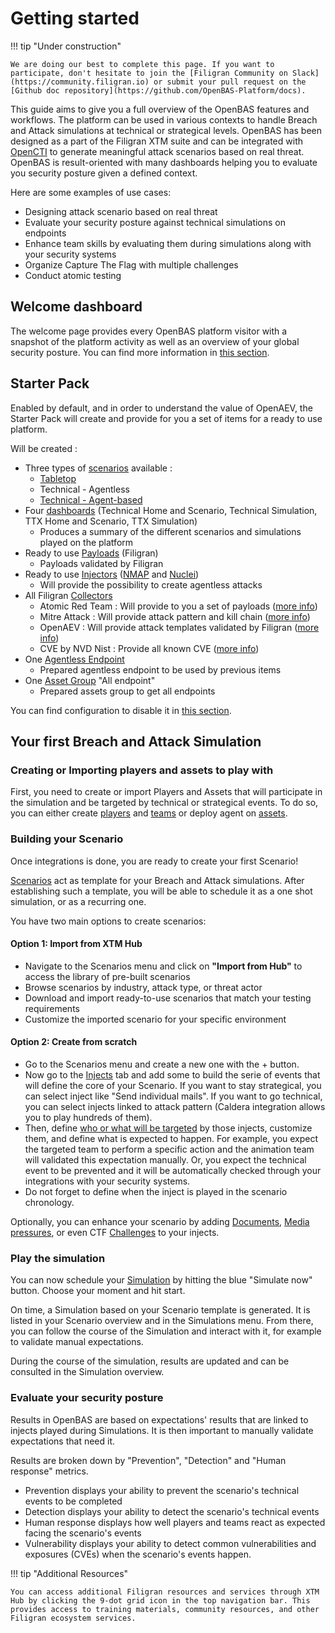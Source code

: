 # Getting started

!!! tip "Under construction"

    We are doing our best to complete this page. If you want to participate, don't hesitate to join the [Filigran Community on Slack](https://community.filigran.io) or submit your pull request on the [Github doc repository](https://github.com/OpenBAS-Platform/docs).

This guide aims to give you a full overview of the OpenBAS features and workflows. The platform can be used in various
contexts to handle Breach and Attack simulations at technical or strategical levels. OpenBAS has been designed as a part
of the Filigran XTM suite and can be integrated with [OpenCTI](https://filigran.io/solutions/open-cti/) to generate
meaningful attack scenarios based on real threat. OpenBAS is result-oriented with many dashboards helping you to
evaluate
you security posture given a defined context.

Here are some examples of use cases:

- Designing attack scenario based on real threat
- Evaluate your security posture against technical simulations on endpoints
- Enhance team skills by evaluating them during simulations along with your security systems
- Organize Capture The Flag with multiple challenges
- Conduct atomic testing

## Welcome dashboard

The welcome page provides every OpenBAS platform visitor with a snapshot of the platform activity as well as an overview
of your global security posture. You can find more information in [this section](evaluate/overview.md).

## Starter Pack
Enabled by default, and in order to understand the value of OpenAEV, the Starter Pack will create and provide for you a set of items for a ready to use platform.

Will be created :

- Three types of [scenarios](scenarios_and_simulations.md) available :
    - [Tabletop](https://filigran.io/build-your-table-top-scenario-with-openbas/)
    - Technical - Agentless
    - [Technical - Agent-based](https://filigran.io/deploy-openbas-agents-and-validate-your-security-posture/)
- Four [dashboards](dashboards/custom-dashboards/custom-dashboards.md) (Technical Home and Scenario, Technical Simulation, TTX Home and Scenario, TTX Simulation)
    - Produces a summary of the different scenarios and simulations played on the platform
- Ready to use [Payloads](payloads/payloads.md) (Filigran)
    - Payloads validated by Filigran
- Ready to use [Injectors](injectors.md) ([NMAP](https://github.com/OpenAEV-Platform/injectors/tree/main/nmap) and [Nuclei](https://github.com/OpenAEV-Platform/injectors/tree/main/nuclei))
    - Will provide the possibility to create agentless attacks
- All Filigran [Collectors](collectors.md)
    - Atomic Red Team : Will provide to you a set of payloads ([more info](https://www.atomicredteam.io/atomic-red-team))
    - Mitre Attack : Will provide attack pattern and kill chain ([more info](https://docs.openbas.io/latest/administration/taxonomies/)) 
    - OpenAEV : Will provide attack templates validated by Filigran ([more info](https://github.com/OpenAEV-Platform/payloads))
    - CVE by NVD Nist : Provide all known CVE ([more info](https://docs.openbas.io/latest/administration/taxonomies/))
- One [Agentless Endpoint](assets.md) 
    - Prepared agentless endpoint to be used by previous items 
- One [Asset Group](assets.md) "All endpoint"
    - Prepared assets group to get all endpoints

You can find configuration to disable it in [this section](../deployment/configuration.md).

## Your first Breach and Attack Simulation

### Creating or Importing players and assets to play with

First, you need to create or import Players and Assets that will participate in the simulation and be targeted by
technical or strategical events. To do so, you can either create [players](people.md)
and [teams](people.md) or deploy agent on [assets](assets.md).

### Building your Scenario

Once integrations is done, you are ready to create your first Scenario!

[Scenarios](scenario.md) act as template for your Breach and Attack simulations. After establishing such a template, you
will be able to schedule it as a one shot simulation, or as a recurring one.

You have two main options to create scenarios:

#### Option 1: Import from XTM Hub
- Navigate to the Scenarios menu and click on **"Import from Hub"** to access the library of pre-built scenarios
- Browse scenarios by industry, attack type, or threat actor
- Download and import ready-to-use scenarios that match your testing requirements
- Customize the imported scenario for your specific environment

#### Option 2: Create from scratch
- Go to the Scenarios menu and create a new one with the + button.
- Now go to the [Injects](injects.md) tab and add some to build the serie of events that will define the core of your
  Scenario. If you want to stay strategical, you can select inject like "Send individual mails". If you want to go
  technical, you can select injects linked to attack pattern (Caldera integration allows you to play hundreds of them).
- Then, define [who or what will be targeted](targets.md) by those injects, customize them, and define what is expected
  to happen. For example, you expect the targeted team to perform a specific action and the animation team will
  validated this expectation manually. Or, you expect the technical event to be prevented and it will be automatically
  checked through your integrations with your security systems.
- Do not forget to define when the inject is played in the scenario chronology.

Optionally, you can enhance your scenario by
adding [Documents](components/documents.md), [Media pressures](components/media_pressure.md), or even
CTF [Challenges](components/challenges.md) to your injects.

### Play the simulation

You can now schedule your [Simulation](simulation.md) by hitting the blue "Simulate now" button. Choose your moment and
hit start.

On time, a Simulation based on your Scenario template is generated. It is listed in your Scenario overview and in the
Simulations menu. From there, you can follow the course of the Simulation and interact with it, for example to validate
manual expectations.

During the course of the simulation, results are updated and can be consulted in the Simulation overview.

### Evaluate your security posture

Results in OpenBAS are based on expectations' results that are linked to injects played during Simulations. It is then
important to manually validate expectations that need it.

Results are broken down by "Prevention", "Detection" and "Human response" metrics.

- Prevention displays your ability to prevent the scenario's technical events to be completed
- Detection displays your ability to detect the scenario's technical events
- Human response displays how well players and teams react as expected facing the scenario's events
- Vulnerability displays your ability to detect common vulnerabilities and exposures (CVEs) when the scenario's events happen.

!!! tip "Additional Resources"

    You can access additional Filigran resources and services through XTM Hub by clicking the 9-dot grid icon in the top navigation bar. This provides access to training materials, community resources, and other Filigran ecosystem services.
